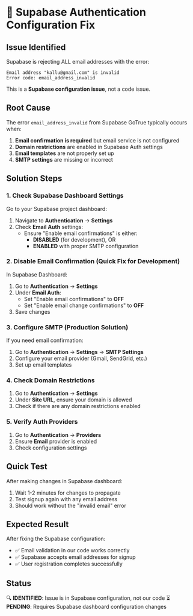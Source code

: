 # 🔧 Supabase Authentication Configuration Fix

## Issue Identified
Supabase is rejecting ALL email addresses with the error:
```
Email address "kallu@gmail.com" is invalid
Error code: email_address_invalid
```

This is a **Supabase configuration issue**, not a code issue.

## Root Cause
The error `email_address_invalid` from Supabase GoTrue typically occurs when:

1. **Email confirmation is required** but email service is not configured
2. **Domain restrictions** are enabled in Supabase Auth settings
3. **Email templates** are not properly set up
4. **SMTP settings** are missing or incorrect

## Solution Steps

### 1. Check Supabase Dashboard Settings
Go to your Supabase project dashboard:
1. Navigate to **Authentication** → **Settings**
2. Check **Email Auth** settings:
   - Ensure "Enable email confirmations" is either:
     - **DISABLED** (for development), OR
     - **ENABLED** with proper SMTP configuration

### 2. Disable Email Confirmation (Quick Fix for Development)
In Supabase Dashboard:
1. Go to **Authentication** → **Settings**
2. Under **Email Auth**:
   - Set "Enable email confirmations" to **OFF**
   - Set "Enable email change confirmations" to **OFF**
3. Save changes

### 3. Configure SMTP (Production Solution)
If you need email confirmation:
1. Go to **Authentication** → **Settings** → **SMTP Settings**
2. Configure your email provider (Gmail, SendGrid, etc.)
3. Set up email templates

### 4. Check Domain Restrictions
1. Go to **Authentication** → **Settings**
2. Under **Site URL**, ensure your domain is allowed
3. Check if there are any domain restrictions enabled

### 5. Verify Auth Providers
1. Go to **Authentication** → **Providers**
2. Ensure **Email** provider is enabled
3. Check configuration settings

## Quick Test
After making changes in Supabase dashboard:
1. Wait 1-2 minutes for changes to propagate
2. Test signup again with any email address
3. Should work without the "invalid email" error

## Expected Result
After fixing the Supabase configuration:
- ✅ Email validation in our code works correctly
- ✅ Supabase accepts email addresses for signup
- ✅ User registration completes successfully

## Status
🔍 **IDENTIFIED**: Issue is in Supabase configuration, not our code
⏳ **PENDING**: Requires Supabase dashboard configuration changes